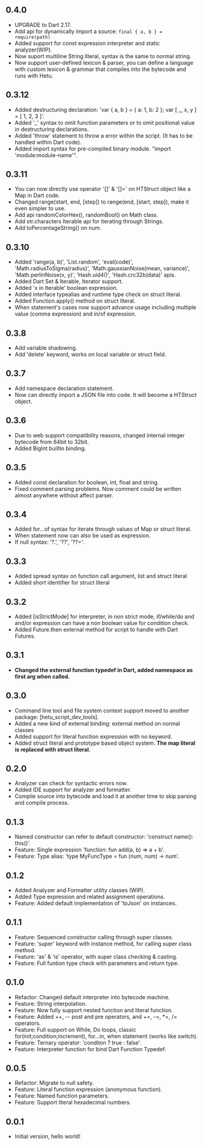 ## 0.4.0

- UPGRADE to Dart 2.17.
- Add api for dynamically import a source: `final { a, b } = require(path)`
- Added support for const expression interpreter and static analyzer(WIP).
- Now suport multiline String literal, syntax is the same to normal string.
- Now support user-defined lexicon & parser, you can define a language with
  custom lexicon & grammar that compiles into the bytecode and runs with Hetu.

## 0.3.12

- Added destructuring declaration: 'var { a, b } = { a: 1, b: 2 }; var [ _, x, y ] = [ 1, 2, 3 ]'.
- Added '\_' syntax to omit function parameters or to omit positional value in destructuring declarations.
- Added 'throw' statement to throw a error within the script. (It has to be handled within Dart code).
- Added import syntax for pre-compiled binary module. "import 'module:module-name'".

## 0.3.11

- You can now directly use operator '[]' & '[]=' on HTStruct object like a Map in Dart code.
- Changed range(start, end, [step]) to range(end, [start, step]), make it even simpler to use.
- Add api randomColorHex(), randomBool() on Math class.
- Add str.characters Iterable api for iterating through Strings.
- Add toPercentageString() on num.

## 0.3.10

- Added 'range(a, b)', 'List.random', 'eval(code)', 'Math.radiusToSigma(radius)', 'Math.gaussianNoise(mean, variance)', 'Math.perlinNoise(x, y)', 'Hash.uid4()', 'Hash.crc32b(data)' apis.
- Added Dart Set & Iterable, Iterator support.
- Added 'x in Iterable' boolean expression.
- Added interface typealias and runtime type check on struct literal.
- Added Function.apply() method on struct literal.
- When statement's cases now support advance usage including multiple value (comma expression) and in/of expression.

## 0.3.8

- Add variable shadowing.
- Add 'delete' keyword, works on local variable or struct field.

## 0.3.7

- Add namespace declaration statement.
- Now can directly import a JSON file into code. It will become a HTStruct object.

## 0.3.6

- Due to web support compatibility reasons, changed internal integer bytecode from 64bit to 32bit.
- Added BigInt builtin binding.

## 0.3.5

- Added const declaration for boolean, int, float and string.
- Fixed comment parsing problems. Now comment could be written almost anywhere without affect parser.

## 0.3.4

- Added for...of syntax for iterate through values of Map or struct literal.
- When statement now can also be used as expression.
- If null syntax: '?.', '??', '??='.

## 0.3.3

- Added spread syntax on function call argument, list and struct literal
- Added short identifier for struct literal

## 0.3.2

- Added [isStrictMode] for interpreter, in non strict mode, if/while/do and and/or expression can have a non boolean value for condition check.
- Added Future.then external method for script to handle with Dart Futures.

## 0.3.1

- **Changed the external function typedef in Dart, added namespace as first arg when called.**

## 0.3.0

- Command line tool and file system context support moved to another package: [hetu_script_dev_tools].
- Added a new kind of external binding: external method on normal classes
- Added support for literal function expression with no keyword.
- Added struct literal and prototype based object system. **The map literal is replaced with struct literal.**

## 0.2.0

- Analyzer can check for syntactic errors now.
- Added IDE support for analyzer and formatter.
- Compile source into bytecode and load it at another time to skip parsing and compile process.

## 0.1.3

- Named constructor can refer to default constructor: 'construct name(): this()'.
- Feature: Single expression 'function: fun add(a, b) => a + b'.
- Feature: Type alias: 'type MyFuncType = fun (num, num) -> num'.

## 0.1.2

- Added Analyzer and Formatter utility classes (WIP).
- Added Type expression and related assignment operations.
- Feature: Added default implementation of 'toJson' on instances.

## 0.1.1

- Feature: Sequenced constructor calling through super classes.
- Feature: 'super' keyword with instance method, for calling super class method.
- Feature: 'as' & 'is' operator, with super class checking & casting.
- Feature: Full funtion type check with parameters and return type.

## 0.1.0

- Refactor: Changed default interpreter into bytecode machine.
- Feature: String interpolation.
- Feature: Now fully support nested function and literal function.
- Feature: Added ++, -- post and pre operators, and +=, -=, \*=, /= operators.
- Feature: Full support on While, Do loops, classic for(init;condition;increment), for...in, when statement (works like switch).
- Feature: Ternary operator: 'conditon ? true : false'.
- Feature: Interpreter function for bind Dart Function Typedef.

## 0.0.5

- Refactor: Migrate to null safety.
- Feature: Literal function expression (anonymous function).
- Feature: Named function parameters.
- Feature: Support literal hexadecimal numbers.

## 0.0.1

- Initial version, hello world!
